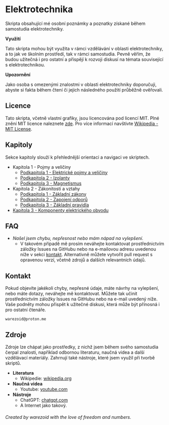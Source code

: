 # Elektrotechnika
Skripta obsahující mé osobní poznámky a poznatky získané během samostudia elektrotechniky.

**Využití**

Tato skripta mohou být využita v rámci vzdělávání v oblasti elektrotechniky, a to jak ve školním prostředí, tak v rámci samostudia. Pevně věřím, že budou užitečná i pro ostatní a přispějí k rozvoji diskusí na témata související s elektrotechnikou.

**Upozornění**

Jako osoba s omezenými znalostmi v oblasti elektrotechniky doporučuji, abyste si fakta během čtení či jejich následného použití průběžně ověřovali.



## Licence
Tato skripta, včetně vlastní grafiky, jsou licencována pod licencí MIT. Plné znění MIT licence naleznete [zde](./LICENSE.md). Pro více informací navštivte [Wikipedia - MIT License](https://en.wikipedia.org/wiki/MIT_License).



## Kapitoly
Sekce kapitoly slouží k přehlednější orientaci a navigaci ve skriptech.

- Kapitola 1 - Pojmy a veličiny
    - [Podkapitola 1 - Elektrické pojmy a veličiny](./src/kapitoly/kapitola_1/podkapitola_1.md)
    - [Podkapitola 2 - Izolanty](./src/kapitoly/kapitola_1/podkapitola_2.md)
    - [Podkapitola 3 - Magnetismus](./src/kapitoly/kapitola_1/podkapitola_3.md)
- Kapitola 2 - Zákonitosti a vztahy
    - [Podkapitola 1 - Základní zákony](./src/kapitoly/kapitola_2/podkapitola_1.md)
    - [Podkapitola 2 - Zapojení odporů](./src/kapitoly/kapitola_2/podkapitola_2.md)
    - [Podkapitola 3 - Základní pravidla](./src/kapitoly/kapitola_2/podkapitola_3.md)
- [Kapitola 3 - Komponenty elektrického obvodu](./src/kapitoly/kapitola_3/podkapitola_1.md)



## FAQ
- *Našel jsem chybu, nepřesnost nebo mám nápad na vylepšení.*
    - V takovém případě mě prosím neváhejte kontaktovat prostřednictvím záložky Issues na GitHubu nebo na e-mailovou adresu uvedenou níže v sekci [kontakt](#kontakt). Alternativně můžete vytvořit pull request s opravenou verzí, včetně zdrojů a dalších relevantních údajů.



## Kontakt
Pokud objevíte jakékoli chyby, nepřesné údaje, máte návrhy na vylepšení, nebo máte dotazy, neváhejte mě kontaktovat. Můžete tak učinit prostřednictvím záložky Issues na GitHubu nebo na e-mail uvedený níže. Vaše podněty mohou přispět k užitečné diskusi, která může být přínosná i pro ostatní čtenáře.

```
warezoid@proton.me
```



## Zdroje
Zdroje lze chápat jako prostředky, z nichž jsem během svého samostudia čerpal znalosti, například odbornou literaturu, naučná videa a další vzdělávací materiály. Zahrnují také nástroje, které jsem využil při tvorbě skriptů.

- **Literatura**
    - Wikipedie: [wikipedia.org](https://wikipedia.org)
- **Naučná videa**
    - Youtube: [youtube.com](https://youtube.com)
- **Nástroje**
    - ChatGPT: [chatgpt.com](https://chatgpt.com)
    - A Internet jako takový.



###### Created by warezoid with the love of freedom and numbers.